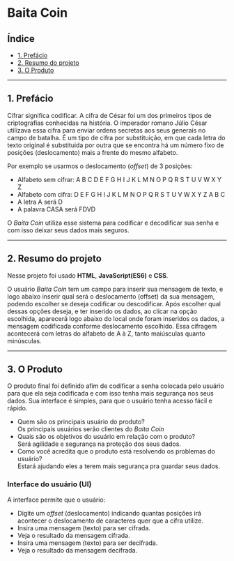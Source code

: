 # Baita Coin

## Índice

* [1. Prefácio](#1-prefácio)
* [2. Resumo do projeto](#2-resumo-do-projeto)
* [3. O Produto](#4-0-produto)


***

## **1. Prefácio**

Cifrar significa codificar. A cifra de César foi um dos primeiros tipos de 
criptografias conhecidas na história. O imperador romano Júlio César
utilizava essa cifra para enviar ordens secretas aos seus generais no campo de
batalha. É um tipo de cifra por substituição, em que cada letra do texto original
é substituida por outra que se encontra há um número fixo de posições
(deslocamento) mais a frente do mesmo alfabeto.

Por exemplo se usarmos o deslocamento (_offset_) de 3 posições:

* Alfabeto sem cifrar: A B C D E F G H I J K L M N O P Q R S T U V W X Y Z
* Alfabeto com cifra:  D E F G H I J K L M N O P Q R S T U V W X Y Z A B C
* A letra A será D
* A palavra CASA será FDVD

O *Baita Coin* utiliza esse sistema para codificar e decodificar sua senha e com isso
deixar seus dados mais seguros.

***
## **2. Resumo do projeto**

Nesse projeto foi usado **HTML**, **JavaScript(ES6)** e **CSS**.  

O usuário *Baita Coin* tem um campo para inserir sua mensagem de texto, e logo abaixo
inserir qual será o deslocamento (offset) da sua mensagem, podendo escolher se deseja codificar ou descodificar. Após escolher qual dessas opções deseja, e ter inserido os dados, ao
clicar na opção escolhida, aparecerá logo abaixo do local onde foram inseridos os dados, a
mensagem codificada conforme deslocamento escolhido. Essa cifragem acontecerá com letras
do alfabeto de A à Z, tanto maiúsculas quanto minúsculas.

***  

## **3. O Produto**

O produto final foi definido afim de codificar a senha colocada pelo usuário para que
ela seja codificada e com isso tenha mais segurança nos seus dados. Sua interface é
simples, para que o usuário tenha acesso fácil e rápido.

* Quem são os principais usuário do produto?  
    Os principais usuários serão clientes do *Baita Coin*
* Quais são os objetivos do usuário em relação com o produto?  
Será agilidade e segurança na proteção dos seus dados.
* Como você acredita que o produto está resolvendo os problemas do usuário?  
Estará ajudando eles a terem mais segurança pra guardar seus dados. 

### Interface do usuário (UI)

A interface permite que o usuário:

* Digite um _offset_ (deslocamento) indicando quantas posições irá acontecer o deslocamento de caracteres
  quer que a cifra utilize.
* Insira uma mensagem (texto) para ser cifrada.
* Veja o resultado da mensagem cifrada.
* Insira uma mensagem (texto) para ser decifrada.
* Veja o resultado da mensagem decifrada. 
